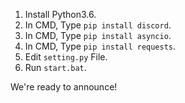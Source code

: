 1. Install Python3.6.
2. In CMD, Type `pip install discord`.
3. In CMD, Type `pip install asyncio`.
4. In CMD, Type `pip install requests`.
5. Edit `setting.py` File.
5. Run `start.bat`.

We're ready to announce!
